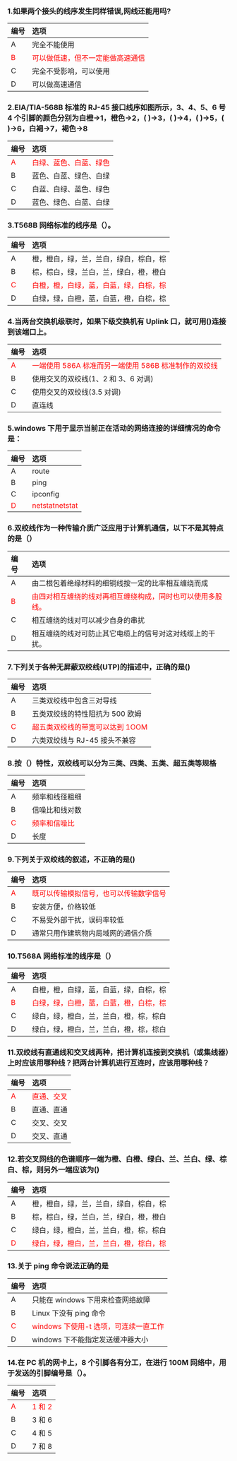 ### 1.如果两个接头的线序发生同样错误,网线还能用吗?

| 编号                       | 选项                                                        |
| :------------------------- | :---------------------------------------------------------- |
| A                          | 完全不能使用                                              |
| <font color="red">B</font> | <font color="red">可以做低速，但不一定能做高速通信</font> |
| C                          | 完全不受影响，可以使用                                    |
| D                          | 可以做高速通信                                            |

### 2.EIA/TIA-568B 标准的 RJ-45 接口线序如图所示，3、4、5、6 号 4 个引脚的颜色分别为白橙->1，橙色->2，( )->3，( )->4，( )->5，( )->6，白褐->7，褐色->8

| 编号                       | 选项                                              |
| :------------------------- | :------------------------------------------------ |
| <font color="red">A</font> | <font color="red">白绿、蓝色、白蓝、绿色</font> |
| B                          | 蓝色、白蓝、绿色、白绿                          |
| C                          | 白蓝、白绿、蓝色、绿色                          |
| D                          | 蓝色、绿色、白蓝、白绿                          |

### 3.T568B 网络标准的线序是（）。

| 编号                       | 选项                                                              |
| :------------------------- | :---------------------------------------------------------------- |
| A                          | 橙，橙白，绿，兰，兰白，绿白，棕白，棕                          |
| B                          | 棕，棕白，绿，兰白，兰，绿白，橙，橙白                          |
| <font color="red">C</font> | <font color="red">白橙，橙，白绿，蓝，白蓝，绿，白棕，棕</font> |
| D                          | 白绿，绿，白橙，蓝，白蓝，橙，白棕，棕                          |

### 4.当两台交换机级联时，如果下级交换机有 Uplink 口，就可用()连接到该端口上。

| 编号                       | 选项                                                                            |
| :------------------------- | :------------------------------------------------------------------------------ |
| <font color="red">A</font> | <font color="red">一端使用 586A 标准而另一端使用 586B 标准制作的双绞线</font> |
| B                          | 使用交叉的双绞线(1、2 和 3、6 对调)                                           |
| C                          | 使用交叉的双绞线(3.5 对调)                                                    |
| D                          | 直连线                                                                        |

### 5.windows 下用于显示当前正在活动的网络连接的详细情况的命令是：

| 编号                       | 选项                                      |
| :------------------------- | :---------------------------------------- |
| A                          | route                                   |
| B                          | ping                                    |
| C                          | ipconfig                                |
| <font color="red">D</font> | <font color="red">netstatnetstat</font> |

### 6.双绞线作为一种传输介质广泛应用于计算机通信，以下不是其特点的是（）

| 编号                       | 选项                                                                                  |
| :------------------------- | :------------------------------------------------------------------------------------ |
| A                          | 由二根包着绝缘材料的细铜线按一定的比率相互缠绕而成                                  |
| <font color="red">B</font> | <font color="red">由四对相互缠绕的线对再相互缠绕构成，同时也可以使用多股线。</font> |
| C                          | 相互缠绕的线对可以减少自身的串扰                                                    |
| D                          | 相互缠绕的线对可防止其它电缆上的信号对这对线缆上的干扰。                            |

### 7.下列关于各种无屏蔽双绞线(UTP)的描述中，正确的是()

| 编号                       | 选项                                                       |
| :------------------------- | :--------------------------------------------------------- |
| A                          | 三类双绞线中包含三对导线                                 |
| B                          | 五类双绞线的特性阻抗为 500 欧姆                          |
| <font color="red">C</font> | <font color="red">超五类双绞线的带宽可以达到 1OOM</font> |
| D                          | 六类双绞线与 RJ-45 接头不兼容                            |

### 8.按（）特性，双绞线可以分为三类、四类、五类、超五类等规格

| 编号                       | 选项                                    |
| :------------------------- | :-------------------------------------- |
| A                          | 频率和线径粗细                        |
| B                          | 信噪比和线对数                        |
| <font color="red">C</font> | <font color="red">频率和信噪比</font> |
| D                          | 长度                                  |

### 9.下列关于双绞线的叙述，不正确的是()

| 编号                       | 选项                                                              |
| :------------------------- | :---------------------------------------------------------------- |
| <font color="red">A</font> | <font color="red">既可以传输模拟信号，也可以传输数字信号</font> |
| B                          | 安装方便，价格较低                                              |
| C                          | 不易受外部干扰，误码率较低                                      |
| D                          | 通常只用作建筑物内局域网的通信介质                              |

### 10.T568A 网络标准的线序是（）

| 编号                       | 选项                                                              |
| :------------------------- | :---------------------------------------------------------------- |
| A                          | 白橙，橙，白绿，蓝，白蓝，绿，白棕，棕                          |
| <font color="red">B</font> | <font color="red">白绿，绿，白橙，蓝，白蓝，橙，白棕，棕</font> |
| C                          | 绿白，绿，橙白，兰，兰白，橙，棕，棕白                          |
| D                          | 绿白，绿，橙白，兰，兰白，橙，棕，棕白                          |

### 11.双绞线有直通线和交叉线两种，把计算机连接到交换机（或集线器）上时应该用哪种线？把两台计算机进行互连时，应该用哪种线？

| 编号                       | 选项                                  |
| :------------------------- | :------------------------------------ |
| <font color="red">A</font> | <font color="red">直通、交叉</font> |
| B                          | 直通、直通                          |
| C                          | 交叉、交叉                          |
| D                          | 交叉、直通                          |

### 12.若交叉网线的色谱顺序一端为橙、白橙、绿白、兰、兰白、绿、棕白、棕，则另外一端应该为()

| 编号                       | 选项                                                              |
| :------------------------- | :---------------------------------------------------------------- |
| A                          | 橙，橙白，绿，兰，兰白，绿白，棕白，棕                          |
| B                          | 棕，棕白，绿，兰白，兰，绿白，橙，橙白                          |
| C                          | 绿白，绿，橙白，兰，兰白，橙，棕，棕白                          |
| <font color="red">D</font> | <font color="red">绿白，绿，橙白，兰，兰白，橙，棕白，棕</font> |

### 13.关于 ping 命令说法正确的是

| 编号                       | 选项                                                             |
| :------------------------- | :--------------------------------------------------------------- |
| A                          | 只能在 windows 下用来检查网络故障                              |
| B                          | Linux 下没有 ping 命令                                         |
| <font color="red">C</font> | <font color="red">windows 下使用-t 选项，可连续一直工作</font> |
| D                          | windows 下不能指定发送缓冲器大小                               |

### 14.在 PC 机的网卡上，8 个引脚各有分工，在进行 100M 网络中，用于发送的引脚编号是（）。

| 编号                       | 选项                              |
| :------------------------- | :-------------------------------- |
| <font color="red">A</font> | <font color="red">1 和 2</font> |
| B                          | 3 和 6                          |
| C                          | 4 和 5                          |
| D                          | 7 和 8                          |
